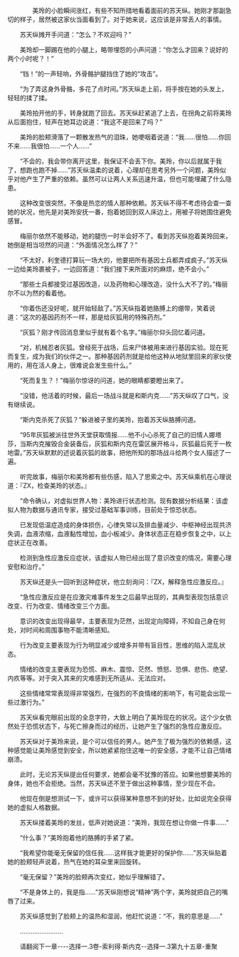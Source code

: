 <div class="read-content j_readContent" id="">
                <p>　　　　美玲的小脸瞬间涨红，有些不知所措地看着面前的苏天纵。她刚才那副急切的样子，居然被这家伙当面看到了。对于她来说，这应该是非常丢人的事情。<p>　　苏天纵摊开手问道：“怎么？不欢迎吗？”<p>　　美玲却一脚踢在他的小腿上，略带埋怨的小声问道：“你怎么才回来？说好的两个小时呢？！”<p>　　“铛！”的一声轻响，外骨骼护腿挡住了她的“攻击”。<p>　　“为了弄这身外骨骼，多花了点时间。”苏天纵走上前，将手按在她的头发上，轻轻的揉了揉。<p>　　美玲拍开他的手，转身就跑了回去。苏天纵赶紧追了上去，在拐角之前将美玲从后面抱住，轻声在她耳边说道：“我这不是回来了吗？”<p>　　美玲的脸颊滑落了一颗散发热气的泪珠，她哽咽着说道：“我……很怕……你回不来……我很怕……一个人……”<p>　　“不会的，我会带你离开这里，我保证不会丢下你。美玲，你以后就属于我了，想跑也跑不掉……”苏天纵温柔的说着，心理却在思考另外一个问题，美玲似乎对他产生了严重的依赖。虽然可以让两人关系迅速升温，但也可能埋藏了什么隐患。<p>　　这种改变很突然，不像是热恋的情人那种依赖。苏天纵不得不考虑待会查一查她的状况，他先是对美玲安抚一番，抱着她回到双人床边上，用被子将她围住避免感冒。<p>　　梅丽尔依然不能移动，她的腿伤一时半会好不了。看到苏天纵抱着美玲回来，她倒是相当坦然的问道：“外面情况怎么样了？”<p>　　“不太好，利奎德打算玩一场大的，他要把所有基因士兵都弄成疯子。”苏天纵一边给美玲裹被子，一边回答道：“我们接下来所面对的麻烦，绝不会小。”<p>　　“那些士兵都接受过基因改造，以及药物和心理改造，没什么大不了的。”梅丽尔不以为然的看着他。<p>　　“你着伤还没好呢，就开始轻敌了。”苏天纵指着她胳膊上的绷带，笑着说道：“这次的基因药剂不一样，那是给灰狐用的特殊药剂。”<p>　　“灰狐？刚才传回消息里似乎就有着个名字。”梅丽尔仰头回忆着问道。<p>　　“对，机械忍者灰狐。曾经死于战场，后来尸体被用来进行基因实验。现在死而复生，成为我们的伙伴之一。那种基因药剂就是给他这种从地狱里回来的家伙使用的，用在活人身上，很难说会发生些什么。”<p>　　“死而复生？！”梅丽尔惊讶的问道，她的眼睛都要瞪出来了。<p>　　“没错，他活着的时候，最后一场战斗就是和斯内克……”苏天纵叹了口气，没有继续说。<p>　　“斯内克杀死了灰狐？”躲进被子里的美玲，抱着苏天纵胳膊问道。<p>　　“95年灰狐被派往世外天堂获取情报……他不小心杀死了自己的旧情人娜塔莎，当斯内克摧毁合金装备后，灰狐和斯内克在雷区展开格斗，灰狐最后死于一枚地雷。”苏天纵默默的述说着灰狐的故事，把他所知的那场战斗给两个女人描述了一遍。<p>　　听完故事，梅丽尔和美玲都有些伤感，陷入了思索之中。苏天纵乘机在心理说道：『ZX，检查美玲的状态。』<p>　　“命令确认，对虚拟世界人物：美玲进行状态检测。现有数据分析结果：该虚拟人物为数据与通讯专家，接受过基础军事训练，目前处于惊恐状态。<p>　　已发现低温症造成的身体损伤，心律失常以及排血量减少、中枢神经出现共济失调，血液浓缩，血液黏性增加，血小板减少。身体状态正在稳步恢复之中，以上症状正在改善。<p>　　检测到急性应激反应症状，该虚拟人物已经出现了意识改变的情况，需要心理安慰和治疗。”<p>　　苏天纵还是头一回听到这种症状，他立刻询问：『ZX，解释急性应激反应。』<p>　　“急性应激反应是在应激灾难事件发生之后最早出现的，其典型表现包括意识改变、行为改变、情绪改变三个方面。<p>　　意识的改变出现得最早，主要表现为茫然，出现定向障碍，不知自己身在何处，对时间和周围事物不能清晰感知。<p>　　行为改变主要表现为行为明显减少或增多并带有盲目性，思维的陷入混乱状态。<p>　　情绪的改变主要表现为恐慌、麻木、震惊、茫然、愤怒、恐惧、悲伤、绝望、内疚等等。对于突入其来的灾难感到无所适从、无法应对。<p>　　这些情绪常常表现得非常强烈，在强烈的不良情绪的影响下，有可能会出现一些过激行为。”<p>　　苏天纵看完眼前出现的全息字符，大致上明白了美玲现在的状况。这个少女依然处于恐慌状态下，与死亡擦身而过的经历，让她产生了强烈的急性应激反应。<p>　　苏天纵对于美玲来说，是个可以信任的男人。她产生了极为强烈的依赖感，这种感觉能让美玲感觉到安全，所以她紧紧抱住这唯一的安全感，才能不让自己情绪崩溃。<p>　　此时，无论苏天纵提出任何要求，她都会毫不犹豫的答应。如果他想要美玲的身体，她也不会拒绝。当然，苏天纵还不至于做出这种事情，至少现在不会。<p>　　他现在倒是想测试一下，或许可以获得某种意想不到的好处，比如说完全获得她的虚拟人格数据。<p>　　苏天纵搂着美玲的发丝，低声对她说道：“美玲，我现在想让你做一件事……”<p>　　“什么事？”美玲抱着他的胳膊的手紧了紧。<p>　　“我希望你能毫无保留的信任我……这样我才能更好的保护你……”苏天纵贴着她的脸颊轻声说着，热气在她的耳朵里来回旋转。<p>　　“毫无保留？”美玲的脸颊再次变红，她似乎理解错了。<p>　　“不是身体上的，我是指……”苏天纵刚想说“精神”两个字，美玲就把自己的嘴唇了过来。<p>　　苏天纵感觉到了脸颊上的温热和湿润，他赶忙说道：“不，我的意思是……”<p>　　……………………<p>　　请翻阅下一章----选择一.3卷-索利得·斯内克--选择一.3第九十五章-重聚<p> 
            </div>